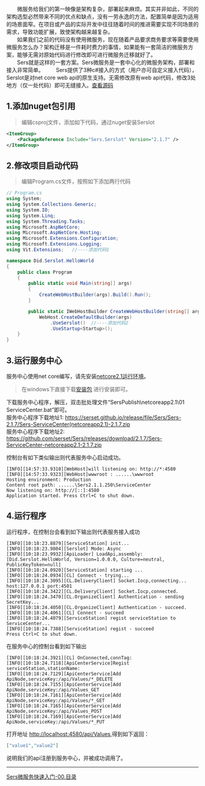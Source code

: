 　　微服务给我们的第一映像是架构复杂，部署起来麻烦。其实并非如此，不同的架构选型必然带来不同的优点和缺点，没有一劳永逸的方法，配置简单是因为适用的场景面窄。在项目或产品的实际开发中往往随着时间的推进需要实现不同场景的需求，导致功能扩展，致使架构越来越复杂。  
　　如果我们之前的代码没有使用微服务，现在随着产品要求商务要求等需要使用微服务怎么办？架构迁移是一件耗时费力的事情，如果能有一套简洁的微服务方案，能够无需对原始代码进行修改即可进行微服务迁移就好了。  
　　Sers就是这样的一套方案。Sers微服务是一套中心化的微服务架构，部署和接入非常简单。
　　Sers提供了3种c#接入的方式（用户亦可自定义接入代码），Serslot是对net core web api的原生支持。无需修改原有web api代码，修改3处地方（仅一处代码）即可无缝接入。[查看源码](https://github.com/serset/doc/tree/master/code/Serslot/Did.Serslot.HelloWorld)

## 1.添加nuget包引用
>编辑csproj文件，添加如下代码，通过nuget安装Serslot

```xml
<ItemGroup>
	<PackageReference Include="Sers.Serslot" Version="2.1.7" />
</ItemGroup>
```

## 2.修改项目启动代码
>编辑Program.cs文件，按照如下添加两行代码

```csharp
// Program.cs
using System;
using System.Collections.Generic;
using System.IO;
using System.Linq;
using System.Threading.Tasks;
using Microsoft.AspNetCore;
using Microsoft.AspNetCore.Hosting;
using Microsoft.Extensions.Configuration;
using Microsoft.Extensions.Logging;
using Vit.Extensions;   //----添加代码1

namespace Did.Serslot.HelloWorld
{
    public class Program
    {
        public static void Main(string[] args)
        {
            CreateWebHostBuilder(args).Build().Run();
        }

        public static IWebHostBuilder CreateWebHostBuilder(string[] args) =>
            WebHost.CreateDefaultBuilder(args)
                .UseSerslot()  //----添加代码2
                .UseStartup<Startup>();
    }
}

```

## 3.运行服务中心
服务中心使用net core编写，请先安装[netcore2.1运行环境](https://dotnet.microsoft.com/download/dotnet/2.1)。
>在windows下直接下载[安装包](https://download.visualstudio.microsoft.com/download/pr/0d291e03-45d3-441e-8368-9e4b9ab183b4/b93203d22edecfcb17b6b479b54491df/dotnet-sdk-2.1.816-win-x64.exe) 进行安装即可。

下载服务中心程序，解压，双击批处理文件“SersPublish\netcoreapp2.1\01 ServiceCenter.bat”即可。  
 服务中心程序下载地址1: https://serset.github.io/release/file/Sers/Sers-2.1.7/Sers-ServiceCenter(netcoreapp2.1)-2.1.7.zip   
 服务中心程序下载地址2: https://github.com/serset/Sers/releases/download/2.1.7/Sers-ServiceCenter-netcoreapp2.1-2.1.7.zip

控制台有如下类似输出则代表服务中心启动成功。
```
[INFO][14:57:33.9310][WebHost]will listening on: http://*:4580
[INFO][14:57:33.9323][WebHost]wwwroot : ......\wwwroot
Hosting environment: Production
Content root path: ......\Sers2.1.1.250\ServiceCenter
Now listening on: http://[::]:4580
Application started. Press Ctrl+C to shut down.
```

 ## 4.运行程序 
 运行程序，在控制台会看到如下输出则代表服务接入成功
```
[INFO][10:18:23.8879][ServiceStation] init...
[INFO][10:18:23.9804][Serslot] Mode: Async
[INFO][10:18:23.9932][ApiLoader] LoadApi,assembly:[Did.Serslot.HelloWorld, Version=1.0.0.0, Culture=neutral, PublicKeyToken=null]
[INFO][10:18:24.0920][ServiceStation] starting ...
[INFO][10:18:24.0934][CL] Connect - trying...
[INFO][10:18:24.3095][CL.DeliveryClient] Socket.Iocp,connecting... host:127.0.0.1 port:4501
[INFO][10:18:24.3422][CL.DeliveryClient] Socket.Iocp,connected.
[INFO][10:18:24.3470][CL.OrganizeClient] Authentication - sending SecretKey...
[INFO][10:18:24.4050][CL.OrganizeClient] Authentication - succeed.
[INFO][10:18:24.4061][CL] Connect - succeed
[INFO][10:18:24.4079][ServiceStation] regist serviceStation to ServiceCenter...
[INFO][10:18:24.7388][ServiceStation] regist - succeed
Press Ctrl+C to shut down.
```

在服务中心的控制台看到如下输出 
 ```
[INFO][10:18:24.3921][CL] OnConnected,connTag:
[INFO][10:18:24.7118][ApiCenterService]Regist serviceStation,stationName:
[INFO][10:18:24.7129][ApiCenterService]Add ApiNode,serviceKey:/api/Values/*_DELETE
[INFO][10:18:24.7155][ApiCenterService]Add ApiNode,serviceKey:/api/Values_GET
[INFO][10:18:24.7161][ApiCenterService]Add ApiNode,serviceKey:/api/Values/*_GET
[INFO][10:18:24.7165][ApiCenterService]Add ApiNode,serviceKey:/api/Values_POST
[INFO][10:18:24.7169][ApiCenterService]Add ApiNode,serviceKey:/api/Values/*_PUT
```
 
 打开地址 <http://localhost:4580/api/Values>,得到如下返回：
 ```json
["value1","value2"]
```
 说明我们的api注册到服务中心，并被成功调用了。
 

---
[Sers微服务快速入门-00.目录](https://serset.github.io?doc/md/Sers微服务快速入门/README.md "Sers微服务快速入门-00.目录")






 